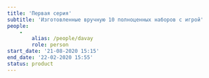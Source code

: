 ```yaml
---
title: 'Первая серия'
subtitle: 'Изготовленные вручную 10 полноценных наборов с игрой'
people:
    -
        alias: /people/davay
        role: person
start_date: '21-08-2020 15:15'
end_date: '22-02-2020 15:55'
status: product
---
```


